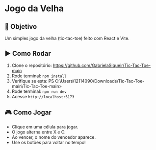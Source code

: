 
# Jogo da Velha

## 🎯 Objetivo
Um simples jogo da velha (tic-tac-toe) feito com React e Vite.

## ▶️ Como Rodar
1. Clone o repositório:
https://github.com/GabrielaSiqueir/Tic-Tac-Toe-main
2. Rode terminal: `npm install`
3. Verifique se esta: PS C:\Users\12114090\Downloads\Tic-Tac-Toe-main\Tic-Tac-Toe-main>
5. Rode terminal:  `npm run dev`
6. Acesse `http://localhost:5173`

## 🎮 Como Jogar
- Clique em uma célula para jogar.
- O jogo alterna entre X e O.
- Ao vencer, o nome do vencedor aparece.
- Use os botões para voltar no tempo!
